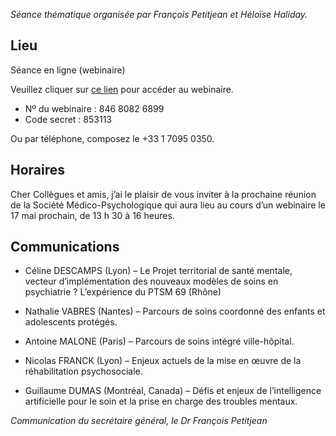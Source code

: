 _Séance thématique organisée par François Petitjean et Héloïse Haliday._

## Lieu
Séance en ligne (webinaire)

Veuillez cliquer sur [ce lien](https://us02web.zoom.us/j/84680826899?pwd=SHVVNUxCbmg0OFhwbjJLdG1UL2lEUT09) pour accéder au webinaire.
- Nº du webinaire : 846 8082 6899
- Code secret : 853113

Ou par téléphone, composez le +33 1 7095 0350.

## Horaires

Cher Collègues et amis, j’ai le plaisir de vous inviter à la prochaine réunion de la Société Médico-Psychologique qui aura lieu
au cours d’un webinaire le 17 mai prochain, de 13 h 30 à 16 heures.

## Communications

- Céline DESCAMPS (Lyon) – Le Projet territorial de santé mentale, vecteur d’implémentation des
nouveaux modèles de soins en psychiatrie ? L’expérience du PTSM 69 (Rhône)

- Nathalie VABRES (Nantes) – Parcours de soins coordonné des enfants et adolescents protégés.

- Antoine MALONE (Paris) – Parcours de soins intégré ville-hôpital.

- Nicolas FRANCK (Lyon) – Enjeux actuels de la mise en œuvre de la réhabilitation psychosociale.

- Guillaume DUMAS (Montréal, Canada) – Défis et enjeux de l’intelligence artificielle pour le soin et la
prise en charge des troubles mentaux.

_Communication du secrétaire général, le Dr François Petitjean_
